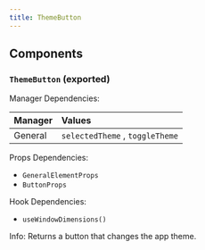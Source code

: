 ```yaml
---
title: ThemeButton
---
```


## Components

### `ThemeButton` (exported)

Manager Dependencies:

| Manager | Values                                                          |
| :--- | :------------------------------------------------------------------- |
| General | `selectedTheme` , `toggleTheme`

Props Dependencies:
- `GeneralElementProps`
- `ButtonProps`

Hook Dependencies:
- `useWindowDimensions()`

Info: Returns a button that changes the app theme.